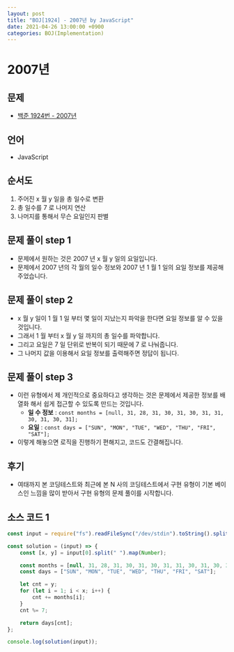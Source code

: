 ```yaml
---
layout: post
title: "BOJ[1924] - 2007년 by JavaScript"
date: 2021-04-26 13:00:00 +0900
categories: BOJ(Implementation)
---
```


# 2007년

## 문제

- [백준 1924번 - 2007년](https://www.acmicpc.net/problem/1924)

## 언어

- JavaScript

## 순서도

1. 주어진 x 월 y 일을 총 일수로 변환
2. 총 일수를 7 로 나머지 연산
3. 나머지를 통해서 무슨 요일인지 판별

## 문제 풀이 step 1

- 문제에서 원하는 것은 2007 년 x 월 y 일의 요일입니다.
- 문제에서 2007 년의 각 월의 일수 정보와 2007 년 1 월 1 일의 요일 정보를 제공해주었습니다.

## 문제 풀이 step 2

- x 월 y 일이 1 월 1 일 부터 몇 일이 지났는지 파악을 한다면 요일 정보를 알 수 있을 것입니다.
- 그래서 1 월 부터 x 월 y 일 까지의 총 일수를 파악합니다.
- 그리고 요일은 7 일 단위로 반복이 되기 때문에 7 로 나눠줍니다.
- 그 나머지 값을 이용해서 요일 정보를 출력해주면 정답이 됩니다.

## 문제 풀이 step 3

- 이런 유형에서 제 개인적으로 중요하다고 생각하는 것은 문제에서 제공한 정보를 배열화 해서 쉽게 접근할 수 있도록 만드는 것입니다.
  - **일 수 정보** : `const months = [null, 31, 28, 31, 30, 31, 30, 31, 31, 30, 31, 30, 31];`
  - **요일** : `const days = ["SUN", "MON", "TUE", "WED", "THU", "FRI", "SAT"];`
- 이렇게 해놓으면 로직을 진행하기 편해지고, 코드도 간결해집니다.

## 후기

- 여태까지 본 코딩테스트와 최근에 본 N 사의 코딩테스트에서 구현 유형이 기본 베이스인 느낌을 많이 받아서 구현 유형의 문제 풀이를 시작합니다.

## 소스 코드 1

```jsx
const input = require("fs").readFileSync("/dev/stdin").toString().split("\n");

const solution = (input) => {
	const [x, y] = input[0].split(" ").map(Number);

	const months = [null, 31, 28, 31, 30, 31, 30, 31, 31, 30, 31, 30, 31];
	const days = ["SUN", "MON", "TUE", "WED", "THU", "FRI", "SAT"];

	let cnt = y;
	for (let i = 1; i < x; i++) {
		cnt += months[i];
	}
	cnt %= 7;

	return days[cnt];
};

console.log(solution(input));
```
